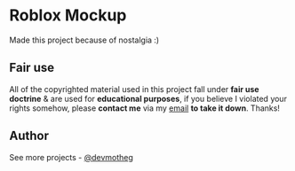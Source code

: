 # Roblox Mockup

Made this project because of nostalgia :)

## Fair use

All of the copyrighted material used in this project fall under **fair use doctrine** & are used for **educational purposes**, if you believe I violated your rights somehow, please **contact me** via my [email](mailto:devmoinhu@gmail.com) **to take it down**. Thanks!

## Author

See more projects - [@devmotheg](https://github.com/devmotheg?tab=repositories)